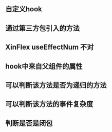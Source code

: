 ## 自定义hook
## 通过第三方包引入的方法
## XinFlex useEffectNum 不对
## hook中来自父组件的属性
## 可以判断该方法是否为递归的方法
## 可以判断该方法的事件复杂度
## 判断是否是闭包